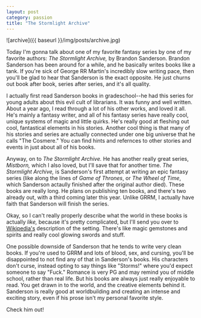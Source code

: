 ```yaml
---
layout: post
category: passion
title: "The Stormlight Archive"
---
```


![archive]({{ baseurl }}/img/posts/archive.jpg)

Today I'm gonna talk about one of my favorite fantasy series by one of my favorite authors: *The Stormlight Archive,* by Brandon Sanderson. Brandon Sanderson has been around for a while, and he basically writes books like a tank. If you're sick of George RR Martin's incredibly slow writing pace, then you'll be glad to hear that Sanderson is the exact opposite. He just churns out book after book, series after series, and it's all quality.

I actually first read Sanderson books in gradeschool--he had this series for young adults about this evil cult of librarians. It was funny and well written. About a year ago, I read through a lot of his other works, and loved it all. He's mainly a fantasy writer, and all of his fantasy series have really cool, unique systems of magic and little quirks. He's really good at fleshing out cool, fantastical elements in his stories. Another cool thing is that many of his stories and series are actually connected under one big universe that he calls "The Cosmere." You can find hints and refernces to other stories and events in just about all of his books. 

Anyway, on to *The Stormlight Archive.* He has another really great series, *Mistborn,* which I also loved, but I'll save that for another time. *The Stormlight Archive,* is Sanderson's first attempt at writing an epic fantasy series (like along the lines of *Game of Thrones*, or *The Wheel of Time*, which Sanderson actaully finished after the original author died). These books are really long. He plans on publishing ten books, and there's two already out, with a third coming later this year. Unlike GRRM, I actually have faith that Sanderson will finish the series. 

Okay, so I can't really properly describe what the world in these books is actually *like,* because it's pretty complicated, but I'll send you over to [Wikipedia's](https://en.wikipedia.org/wiki/The_Way_of_Kings#Setting) description of the setting. There's like magic gemstones and spirits and really cool glowing swords and stuff. 

One possible downside of Sanderson that he tends to write very clean books. If you're used to GRRM and lots of blood, sex, and cursing, you'll be disappointed to not find any of that in Sanderson's books. His characters don't curse, instead opting to say things like "Storms!" where you'd expect someone to say "Fuck." Romance is very PG and may remind you of middle school, rather than real life. But his books are always just really enjoyable to read. You get drawn in to the world, and the creative elements behind it. Sanderson is really good at worldbuilding and creating an intense and exciting story, even if his prose isn't my personal favorite style. 

Check him out!